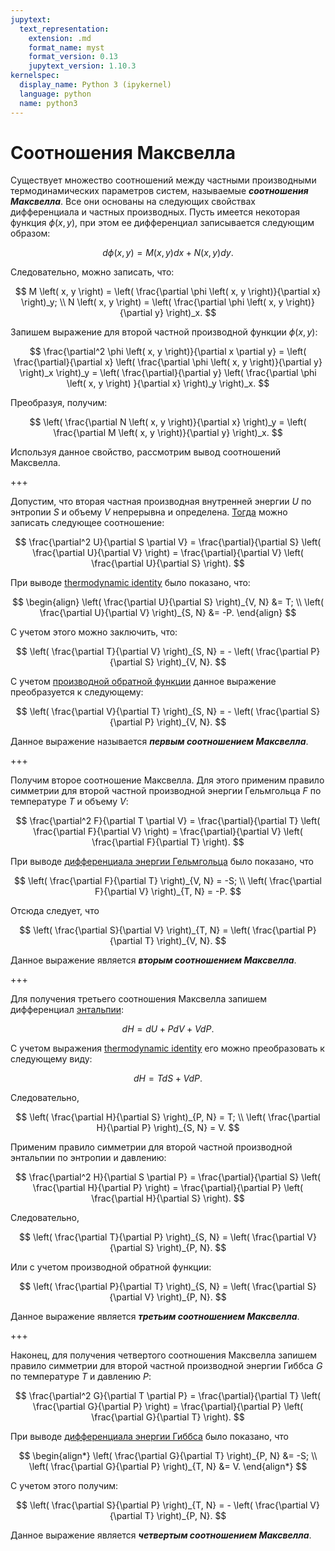 ```yaml
---
jupytext:
  text_representation:
    extension: .md
    format_name: myst
    format_version: 0.13
    jupytext_version: 1.10.3
kernelspec:
  display_name: Python 3 (ipykernel)
  language: python
  name: python3
---
```


<a id='pvt-td-maxwell_relations'></a>
# Соотношения Максвелла
Существует множество соотношений между частными производными термодинамических параметров систем, называемые ***соотношения Максвелла***. Все они основаны на следующих свойствах дифференциала и частных производных. Пусть имеется некоторая функция $\phi \left( x, y \right)$, при этом ее дифференциал записывается следующим образом:

$$ d \phi \left( x, y \right) = M \left( x, y \right) dx + N \left( x, y \right) dy. $$

Следовательно, можно записать, что:

$$ M \left( x, y \right) = \left( \frac{\partial \phi \left( x, y \right)}{\partial x} \right)_y; \\ N \left( x, y \right) = \left( \frac{\partial \phi \left( x, y \right)}{\partial y} \right)_x. $$

Запишем выражение для второй частной производной функции $\phi \left( x, y \right)$:

$$ \frac{\partial^2 \phi \left( x, y \right)}{\partial x \partial y} = \left( \frac{\partial}{\partial x} \left( \frac{\partial \phi \left( x, y \right)}{\partial y} \right)_x \right)_y = \left( \frac{\partial}{\partial y} \left( \frac{\partial \phi \left( x, y \right) }{\partial x} \right)_y \right)_x. $$

Преобразуя, получим:

$$ \left( \frac{\partial N \left( x, y \right)}{\partial x} \right)_y = \left( \frac{\partial M \left( x, y \right)}{\partial y} \right)_x. $$

Используя данное свойство, рассмотрим вывод соотношений Максвелла.

+++

<a id='pvt-td-maxwell_relations-first'></a>
Допустим, что вторая частная производная внутренней энергии $U$ по энтропии $S$ и объему $V$ непрерывна и определена. [Тогда](https://en.wikipedia.org/wiki/Symmetry_of_second_derivatives#Theorem_of_Schwarz) можно записать следующее соотношение:

$$ \frac{\partial^2 U}{\partial S \partial V} = \frac{\partial}{\partial S} \left( \frac{\partial U}{\partial V} \right) = \frac{\partial}{\partial V} \left( \frac{\partial U}{\partial S} \right). $$

При выводе [thermodynamic identity](TD-6-Entropy.html#pvt-td-entropy-thermodynamic_identity) было показано, что:

$$ \begin{align} \left( \frac{\partial U}{\partial S} \right)_{V, N} &= T; \\ \left( \frac{\partial U}{\partial V} \right)_{S, N} &= -P. \end{align} $$

С учетом этого можно заключить, что:

$$ \left( \frac{\partial T}{\partial V} \right)_{S, N} = - \left( \frac{\partial P}{\partial S} \right)_{V, N}. $$

С учетом [производной обратной функции](https://en.wikipedia.org/wiki/Inverse_functions_and_differentiation) данное выражение преобразуется к следующему:

$$ \left( \frac{\partial V}{\partial T} \right)_{S, N} = - \left( \frac{\partial S}{\partial P} \right)_{V, N}. $$

Данное выражение называется ***первым соотношением Максвелла***.

+++

<a id='pvt-td-maxwell_relations-second'></a>
Получим второе соотношение Максвелла. Для этого применим правило симметрии для второй частной производной энергии Гельмгольца $F$ по температуре $T$ и объему $V$:

$$ \frac{\partial^2 F}{\partial T \partial V} = \frac{\partial}{\partial T} \left( \frac{\partial F}{\partial V} \right) = \frac{\partial}{\partial V} \left( \frac{\partial F}{\partial T} \right). $$

При выводе [дифференциала энергии Гельмгольца](TD-8-Helmholtz-Gibbs.html#pvt-td-helmholtz_gibbs-helmholtz_partials) было показано, что

$$ \left( \frac{\partial F}{\partial T} \right)_{V, N} = -S; \\ \left( \frac{\partial F}{\partial V} \right)_{T, N} = -P. $$

Отсюда следует, что

$$ \left( \frac{\partial S}{\partial V} \right)_{T, N} = \left( \frac{\partial P}{\partial T} \right)_{V, N}. $$

Данное выражение является ***вторым соотношением Максвелла***.

+++

<a id='pvt-td-maxwell_relations-third'></a>
Для получения третьего соотношения Максвелла запишем дифференциал [энтальпии](TD-5-Enthalpy.html#pvt-td-enthalpy):

$$ dH = dU + P dV + V dP. $$

С учетом выражения [thermodynamic identity](TD-6-Entropy.html#pvt-td-entropy-thermodynamic_identity) его можно преобразовать к следующему виду: 

$$ dH = T dS + V dP. $$

Следовательно,

$$ \left( \frac{\partial H}{\partial S} \right)_{P, N} = T; \\ \left( \frac{\partial H}{\partial P} \right)_{S, N} = V. $$

Применим правило симметрии для второй частной производной энтальпии по энтропии и давлению:

$$ \frac{\partial^2 H}{\partial S \partial P} = \frac{\partial}{\partial S} \left( \frac{\partial H}{\partial P} \right) = \frac{\partial}{\partial P} \left( \frac{\partial H}{\partial S} \right). $$

Следовательно,

$$ \left( \frac{\partial T}{\partial P} \right)_{S, N} = \left( \frac{\partial V}{\partial S} \right)_{P, N}. $$

Или с учетом производной обратной функции:

$$ \left( \frac{\partial P}{\partial T} \right)_{S, N} = \left( \frac{\partial S}{\partial V} \right)_{P, N}. $$

Данное выражение является ***третьим соотношением Максвелла***.

+++

<a id='pvt-td-maxwell_relations-fourth'></a>
Наконец, для получения четвертого соотношения Максвелла запишем правило симметрии для второй частной производной энергии Гиббса $G$ по температуре $T$ и давлению $P$:

$$ \frac{\partial^2 G}{\partial T \partial P} = \frac{\partial}{\partial T} \left( \frac{\partial G}{\partial P} \right) = \frac{\partial}{\partial P} \left( \frac{\partial G}{\partial T} \right). $$

При выводе [дифференциала энергии Гиббса](TD-8-Helmholtz-Gibbs.html#pvt-td-helmholtz_gibbs-gibbs_partials) было показано, что

$$ \begin{align*} \left( \frac{\partial G}{\partial T} \right)_{P, N} &= -S; \\ \left( \frac{\partial G}{\partial P} \right)_{T, N} &= V. \end{align*} $$

С учетом этого получим:

$$ \left( \frac{\partial S}{\partial P} \right)_{T, N} = - \left( \frac{\partial V}{\partial T} \right)_{P, N}. $$

Данное выражение является ***четвертым соотношением Максвелла***.
